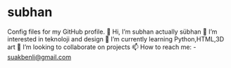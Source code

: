 # subhan
Config files for my GitHub profile.
👋 Hi, I’m subhan actually sübhan
👀 I’m interested in teknoloji and design
🌱 I’m currently learning Python,HTML,3D art
💞️ I’m looking to collaborate on projects 
📫 How to reach me: - suakbenli@gmail.com
